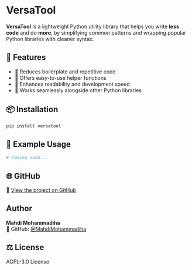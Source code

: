 
# VersaTool

**VersaTool** is a lightweight Python utility library that helps you write **less code** and do **more**, by simplifying common patterns and wrapping popular Python libraries with cleaner syntax.


## 🚀 Features

- 🔹 Reduces boilerplate and repetitive code  
- 🔹 Offers easy-to-use helper functions  
- 🔹 Enhances readability and development speed  
- 🔹 Works seamlessly alongside other Python libraries


## 📦 Installation

```bash
pip install versatool
```


## 🧩 Example Usage

```python
# Coming soon...
```


## 🌐 GitHub

🔗 [View the project on GitHub](https://github.com/MahdiMohammadiha/VersaTool)


## Author

**Mahdi Mohammadiha**  
💼 GitHub: [@MahdiMohammadiha](https://github.com/MahdiMohammadiha)


## ⚖️ License

AGPL-3.0 License
